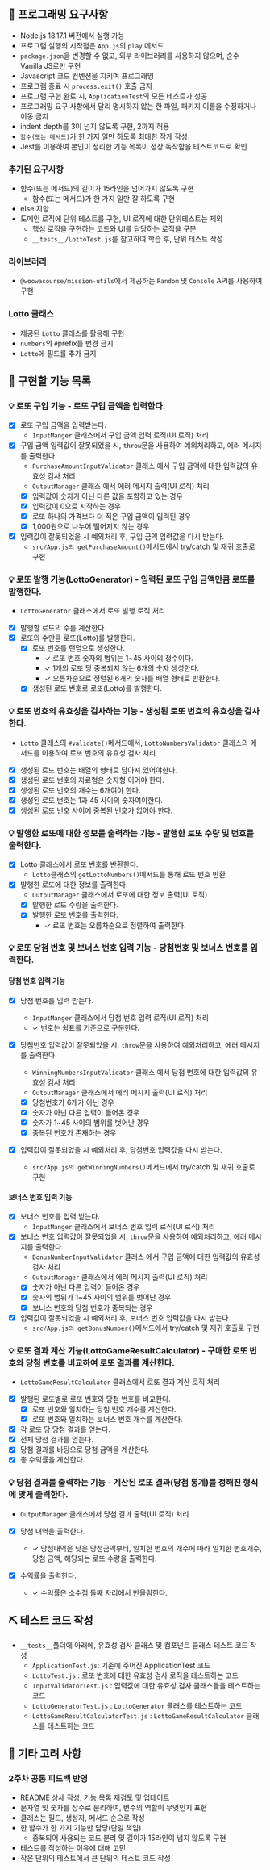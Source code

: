 ## 🎯 프로그래밍 요구사항

- Node.js 18.17.1 버전에서 실행 가능
- 프로그램 실행의 시작점은 `App.js`의 `play` 메서드
- `package.json`을 변경할 수 없고, 외부 라이브러리를 사용하지 않으며, 순수 Vanilla JS로만 구현
- Javascript 코드 컨벤션을 지키며 프로그래밍
- 프로그램 종료 시 `process.exit()` 호출 금지
- 프로그램 구현 완료 시, `ApplicationTest`의 모든 테스트가 성공
- 프로그래밍 요구 사항에서 달리 명시하지 않는 한 파일, 패키지 이름을 수정하거나 이동 금지
- indent depth를 3이 넘지 않도록 구현, 2까지 허용
- `함수(또는 메서드)`가 한 가지 일만 하도록 최대한 작게 작성
- Jest를 이용하여 본인이 정리한 기능 목록이 정상 독작함을 테스트코드로 확인

### 추가된 요구사항

- 함수(또는 메서드)의 길이가 15라인을 넘어가지 않도록 구현
  - 함수(또는 메서드)가 한 가지 일만 잘 하도록 구현
- else 지양
- 도메인 로직에 단위 테스트를 구현, UI 로직에 대한 단위테스트는 제외
  - 핵심 로직을 구현하는 코드와 UI를 담당하는 로직을 구분
  - `__tests__/LottoTest.js`를 참고하여 학습 후, 단위 테스트 작성

### 라이브러리

- `@woowacourse/mission-utils`에서 제공하는 `Random` 및 `Console` API를 사용하여 구현

### Lotto 클래스

- 제공된 `Lotto` 클래스를 활용해 구현
- `numbers`의 `#`prefix를 변경 금지
- `Lotto`에 필드를 추가 금지

## 🚀 구현할 기능 목록

### 💡 로또 구입 기능 - 로또 구입 금액을 입력한다.

- [x] 로또 구입 금액을 입력받는다.
  - `InputManger` 클래스에서 구입 금액 입력 로직(UI 로직) 처리
- [x] 구입 금액 입력값이 잘못되었을 시, `throw`문을 사용하여 예외처리하고, 에러 메시지를 출력한다.
  - `PurchaseAmountInputValidator` 클래스 에서 구입 금액에 대한 입력값의 유효성 검사 처리
  - `OutputManager` 클래스 에서 에러 메시지 출력(UI 로직) 처리
  - [x] 입력값이 숫자가 아닌 다른 값을 포함하고 있는 경우
  - [x] 입력값이 0으로 시작하는 경우
  - [x] 로또 하나의 가격보다 더 적은 구입 금액이 입력된 경우
  - [x] 1,000원으로 나누어 떨어지지 않는 경우
- [x] 입력값이 잘못되었을 시 예외처리 후, 구입 금액 입력값을 다시 받는다.
  - `src/App.js의 getPurchaseAmount()`메서드에서 try/catch 및 재귀 호출로 구현

### 💡 로또 발행 기능(LottoGenerator) - 입력된 로또 구입 금액만큼 로또를 발행한다.

- `LottoGenerator` 클래스에서 로또 발행 로직 처리
- [x] 발행할 로또의 수를 계산한다.
- [x] 로또의 수만큼 로또(Lotto)를 발행한다.
  - [x] 로또 번호를 랜덤으로 생성한다.
    - ✓ 로또 번호 숫자의 범위는 1~45 사이의 정수이다.
    - ✓ 1개의 로또 당 중복되지 않는 6개의 숫자 생성한다.
    - ✓ 오름차순으로 정렬된 6개의 숫자를 배열 형태로 반환한다.
  - [x] 생성된 로또 번호로 로또(Lotto)를 발행한다.

### 💡 로또 번호의 유효성을 검사하는 기능 - 생성된 로또 번호의 유효성을 검사한다.

- `Lotto` 클래스의 `#validate()`메서드에서, `LottoNumbersValidator` 클래스의 메서드를 이용하여 로또 번호의 유효성 검사 처리
- [x] 생성된 로또 번호는 배열의 형태로 담아져 있어야한다.
- [x] 생성된 로또 번호의 자료형은 숫자형 이어야 한다.
- [x] 생성된 로또 번호의 개수는 6개여야 한다.
- [x] 생성된 로또 번호는 1과 45 사이의 숫자여야한다.
- [x] 생성된 로또 번호 사이에 중복된 번호가 없어야 한다.

### 💡 발행한 로또에 대한 정보를 출력하는 기능 - 발행한 로또 수량 및 번호를 출력한다.

- [x] Lotto 클래스에서 로또 번호를 반환한다.
  - `Lotto`클래스의 `getLottoNumbers()`메서드를 통해 로또 번호 반환
- [x] 발행한 로또에 대한 정보를 출력한다.
  - `OutputManager` 클래스에서 로또에 대한 정보 출력(UI 로직)
  - [x] 발행한 로또 수량을 출력한다.
  - [x] 발행한 로또 번호를 출력한다.
    - ✓ 로또 번호는 오름차순으로 정렬하여 출력한다.

### 💡 로또 당첨 번호 및 보너스 번호 입력 기능 - 당첨번호 및 보너스 번호를 입력한다.

#### 당첨 번호 입력 기능

- [x] 당첨 번호를 입력 받는다.
  - `InputManger` 클래스에서 당첨 번호 입력 로직(UI 로직) 처리
  - ✓ 번호는 쉼표를 기준으로 구분한다.
- [x] 당첨번호 입력값이 잘못되었을 시, `throw`문을 사용하여 예외처리하고, 에러 메시지를 출력한다.

  - `WinningNumbersInputValidator` 클래스 에서 당첨 번호에 대한 입력값의 유효성 검사 처리
  - `OutputManager` 클래스에서 에러 메시지 출력(UI 로직) 처리
  - [x] 당첨번호가 6개가 아닌 경우
  - [x] 숫자가 아닌 다른 입력이 들어온 경우
  - [x] 숫자가 1~45 사이의 범위를 벗어난 경우
  - [x] 중복된 번호가 존재하는 경우

- [x] 입력값이 잘못되었을 시 예외처리 후, 당첨번호 입력값을 다시 받는다.
  - `src/App.js의 getWinningNumbers()`메서드에서 try/catch 및 재귀 호출로 구현

#### 보너스 번호 입력 기능

- [x] 보너스 번호를 입력 받는다.
  - `InputManger` 클래스에서 보너스 번호 입력 로직(UI 로직) 처리
- [x] 보너스 번호 입력값이 잘못되었을 시, `throw`문을 사용하여 예외처리하고, 에러 메시지를 출력한다.
  - `BonusNumberInputValidator` 클래스 에서 구입 금액에 대한 입력값의 유효성 검사 처리
  - `OutputManager` 클래스에서 에러 메시지 출력(UI 로직) 처리
  - [x] 숫자가 아닌 다른 입력이 들어온 경우
  - [x] 숫자의 범위가 1~45 사이의 범위를 벗어난 경우
  - [x] 보너스 번호와 당첨 번호가 중복되는 경우
- [x] 입력값이 잘못되었을 시 예외처리 후, 보너스 번호 입력값을 다시 받는다.
  - `src/App.js의 getBonusNumber()`메서드에서 try/catch 및 재귀 호출로 구현

### 💡 로또 결과 계산 기능(LottoGameResultCalculator) - 구매한 로또 번호와 당첨 번호를 비교하여 로또 결과를 계산한다.

- `LottoGameResultCalculator` 클래스에서 로또 결과 계산 로직 처리
- [x] 발행된 로또별로 로또 번호와 당첨 번호를 비교한다.
  - [x] 로또 번호와 일치하는 당첨 번호 개수를 계산한다.
  - [x] 로또 번호와 일치하는 보너스 번호 개수를 계산한다.
- [x] 각 로또 당 당첨 결과를 얻는다.
- [x] 전체 당첨 결과를 얻는다.
- [x] 당첨 결과를 바탕으로 당첨 금액을 계산한다.
- [x] 총 수익률을 계산한다.

### 💡 당첨 결과를 출력하는 기능 - 계산된 로또 결과(당첨 통계)를 정해진 형식에 맞게 출력한다.

- `OutputManager` 클래스에서 당첨 결과 출력(UI 로직) 처리
- [x] 당첨 내역을 출력한다.

  - ✓ 당첨내역은 낮은 당첨금액부터, 일치한 번호의 개수에 따라 일치한 번호개수, 당첨 금액, 해당되는 로또 수량을 출력한다.

- [x] 수익률을 출력한다.
  - ✓ 수익률은 소수점 둘째 자리에서 반올림한다.

## ⛏ 테스트 코드 작성

- `__tests__`폴더에 아래에, 유효성 검사 클래스 및 컴포넌트 클래스 테스트 코드 작성
  - `ApplicationTest.js`: 기존에 주어진 ApplicationTest 코드
  - `LottoTest.js` : 로또 번호에 대한 유효성 검사 로직을 테스트하는 코드
  - `InputValidatorTest.js` : 입력값에 대한 유효성 검사 클래스들을 테스트하는 코드
  - `LottoGeneratorTest.js` : `LottoGenerator` 클래스를 테스트하는 코드
  - `LottoGameResultCalculatorTest.js` : `LottoGameResultCalculator` 클래스를 테스트하는 코드

## 🤔 기타 고려 사항

### 2주차 공통 피드백 반영

- README 상세 작성, 기능 목록 재검토 및 업데이트
- 문자열 및 숫자를 상수로 분리하여, 변수의 역할이 무엇인지 표현
- 클래스는 필드, 생성자, 메서드 순으로 작성
- 한 함수가 한 가지 기능만 담당(단일 책임)
  - 중복되어 사용되는 코드 분리 및 길이가 15라인이 넘지 않도록 구현
- 테스트를 작성하는 이유에 대해 고민
- 작은 단위의 테스트에서 큰 단위의 테스트 코드 작성
